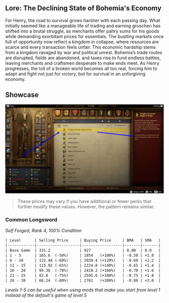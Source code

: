 ## Lore: The Declining State of Bohemia's Economy

For Henry, the road to survival grows harsher with each passing day. What initially seemed like a manageable life of trading and earning groschen has shifted into a brutal struggle, as merchants offer paltry sums for his goods while demanding exorbitant prices for essentials. The bustling markets once full of opportunity now reflect a kingdom in collapse, where resources are scarce and every transaction feels unfair. This economic hardship stems from a kingdom ravaged by war and political unrest. Bohemia’s trade routes are disrupted, fields are abandoned, and taxes rise to fund endless battles, leaving merchants and craftsmen desperate to make ends meet. As Henry progresses, the toll of a broken world becomes all too real, forcing him to adapt and fight not just for victory, but for survival in an unforgiving economy.

## Showcase

[![Showcase](https://github.com/rdok/kcd2_scaled_economy_hardship/blob/main/documentation/showcase.jpg?raw=true)](https://www.nexusmods.com/kingdomcomedeliverance2/mods/1326)

> These prices may vary if you have additional or fewer perks that further modify these values. However, the pattern remains similar.

### Common Longsword

_Self Forged, Rank 4, 100% Condition_

```text
| Level      | Selling Price     | Buying Price     | BMA   | SMA   |
|------------|-------------------|------------------|-------|-------|
| Base Game  | 331.2             | 927              | 0.00  | 0.0   |
| 1 - 5      | 165.6  (-50%)     | 1854   (+100%)   | -0.50 | +1.0  |
| 6 - 10     | 132.48 (-60%)     | 2039.4 (+120%)   | -0.60 | +1.2  |
| 11 - 15    | 115.92 (-65%)     | 2224.8 (+140%)   | -0.65 | +1.4  |
| 16 - 20    | 99.36  (-70%)     | 2410.2 (+160%)   | -0.70 | +1.6  |
| 21 - 25    | 82.8   (-75%)     | 2595.6 (+180%)   | -0.75 | +1.8  |
| 26 - 30    | 66.24  (-80%)     | 2781   (+200%)   | -0.80 | +2.0  |
```

_Levels 1-5 can be useful when using mods that make you start from level 1 instead of the default's game of level 5_
